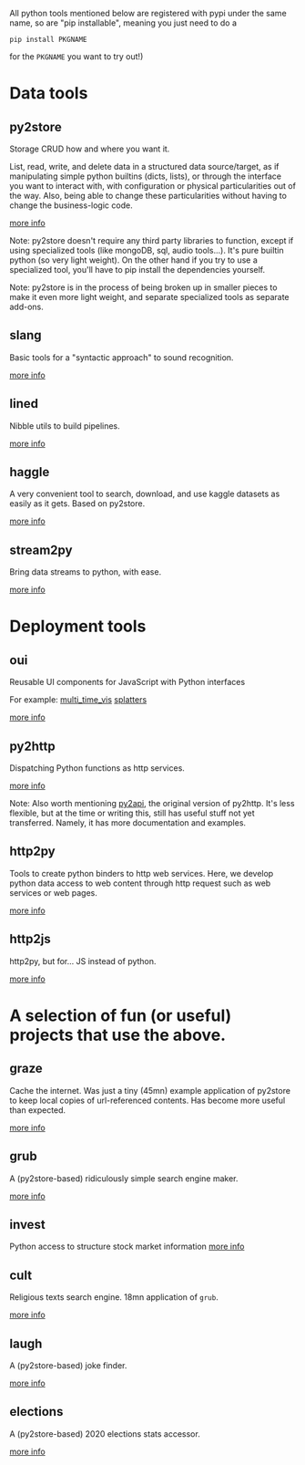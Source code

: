 All python tools mentioned below are registered with pypi under the same name, so are 
"pip installable", meaning you just need to do a 
```
pip install PKGNAME
```
for the `PKGNAME` you want to try out!)

# Data tools

## py2store
Storage CRUD how and where you want it.

List, read, write, and delete data in a structured data source/target, as if manipulating simple python builtins (dicts, lists), or through the interface you want to interact with, with configuration or physical particularities out of the way. Also, being able to change these particularities without having to change the business-logic code.

[more info](https://github.com/i2mint/py2store/blob/master/README.md)

Note: py2store doesn't require any third party libraries to function, except if using specialized tools (like mongoDB, sql, audio tools...). It's pure builtin python (so very light weight). On the other hand if you try to use a specialized tool, you'll have to pip install the dependencies yourself.

Note: py2store is in the process of being broken up in smaller pieces to make it even more light weight, and separate specialized tools as separate add-ons.

## slang
Basic tools for a "syntactic approach" to sound recognition. 

[more info](https://github.com/otosense/slang/blob/master/README.md)

## lined
Nibble utils to build pipelines.

[more info](https://github.com/otosense/lined/blob/master/README.md)

## haggle
A very convenient tool to search, download, and use kaggle datasets as easily as it gets. 
Based on py2store.

[more info](https://github.com/otosense/haggle)


## stream2py
Bring data streams to python, with ease.

[more info](https://i2mint.github.io/stream2py/index.html)


# Deployment tools

## oui
Reusable UI components for JavaScript with Python interfaces

For example:
[multi_time_vis](https://github.com/otosense/oui/blob/master/oui/multi_time_vis/README.md)
[splatters](https://github.com/otosense/oui/tree/master/oui/splatter)

[more info](https://github.com/otosense/oui)


## py2http
Dispatching Python functions as http services.

[more info](https://github.com/i2mint/py2http/blob/master/README.md)

Note: Also worth mentioning [py2api](https://github.com/i2mint/py2api/blob/master/README.md), 
the original version of py2http. It's less flexible, but at the time or writing this, 
still has useful stuff not yet transferred. Namely, it has more documentation and examples.

## http2py
Tools to create python binders to http web services. Here, we develop python data access to web content through http request such as web services or web pages.

[more info](https://github.com/i2mint/http2py/blob/master/README.md)

## http2js
http2py, but for... JS instead of python.

[more info](https://github.com/i2mint/http2js/blob/master/README.md)



# A selection of fun (or useful) projects that use the above. 

## graze
Cache the internet. Was just a tiny (45mn) example application of py2store to keep local copies of url-referenced contents. 
Has become more useful than expected.

[more info](https://github.com/thorwhalen/graze)

## grub
A (py2store-based) ridiculously simple search engine maker. 

[more info](https://github.com/thorwhalen/grub)

## invest
Python access to structure stock market information
[more info](https://github.com/thorwhalen/invest)

## cult
Religious texts search engine. 18mn application of `grub`.

[more info](https://github.com/thorwhalen/cult)

## laugh
A (py2store-based) joke finder.

[more info](https://github.com/thorwhalen/laugh)

## elections
A (py2store-based) 2020 elections stats accessor. 

[more info](https://github.com/thorwhalen/elections)
